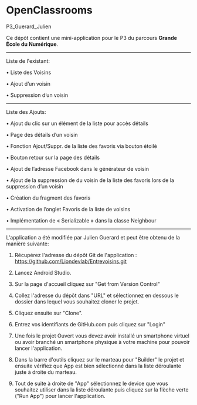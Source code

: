 ﻿# OpenClassrooms
P3_Guerard_Julien

Ce dépôt contient une mini-application pour le P3 du parcours **Grande École du Numérique**.

-------------------------------------------------------------------------

Liste de l'existant:

• Liste des Voisins

• Ajout d’un voisin

• Suppression d’un voisin

-------------------------------------------------------------------------

Liste des Ajouts:

• Ajout du clic sur un élément de la liste pour accès détails

• Page des détails d’un voisin

• Fonction Ajout/Suppr. de la liste des favoris via bouton étoilé

• Bouton retour sur la page des détails

• Ajout de l’adresse Facebook dans le générateur de voisin

• Ajout de la suppression de du voisin de la liste des favoris lors de la suppression d’un voisin

• Création du fragment des favoris

• Activation de l’onglet Favoris de la liste de voisins

• Implémentation de « Serializable » dans la classe Neighbour

-------------------------------------------------------------------------

L'application a été modifiée par Julien Guerard et peut être obtenu de la manière suivante:


1. Récupérez l'adresse du dépôt Git de l'application :
      https://github.com/Liondevlab/Entrevoisins.git

2. Lancez Android Studio.

3. Sur la page d'accueil cliquez sur "Get from Version Control"

4. Collez l'adresse du dépôt dans "URL" et sélectionnez en dessous le dossier dans lequel vous souhaitez cloner le projet.

5. Cliquez ensuite sur "Clone".

6. Entrez vos identifiants de GitHub.com puis cliquez sur "Login"

7. Une fois le projet Ouvert vous devez avoir installé un smartphone virtuel ou avoir branché un smartphone physique à votre machine pour pouvoir lancer l'application.

8. Dans la barre d'outils cliquez sur le marteau pour "Builder" le projet et ensuite vérifiez que App est bien sélectionné dans la liste déroulante juste à droite du marteau. 

9. Tout de suite à droite de "App" sélectionnez le device que vous souhaitez utiliser dans la liste déroulante puis cliquez sur la flèche verte ("Run App") pour lancer l'application.

